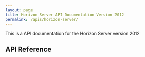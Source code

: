 ```yaml
---
layout: page
title: Horizon Server API Documentation Version 2012
permalink: /apis/horizon-server/
---
```


This is a API documentation for the Horizon Server version 2012

## API Reference
<swagger-ui src="api-docs-8_1_GA.json"/>

